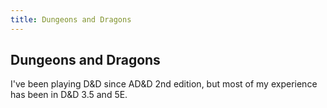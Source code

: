 ```yaml
---
title: Dungeons and Dragons
---
```


## Dungeons and Dragons

I've been playing D&D since AD&D 2nd edition, but most of my experience has
been in D&D 3.5 and 5E. 

